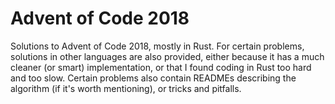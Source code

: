 # Advent of Code 2018
Solutions to Advent of Code 2018, mostly in Rust. For certain problems, solutions in other languages are also provided, either because it has a much cleaner (or smart) implementation, or that I found coding in Rust too hard and too slow. Certain problems also contain READMEs describing the algorithm (if it's worth mentioning), or tricks and pitfalls.
